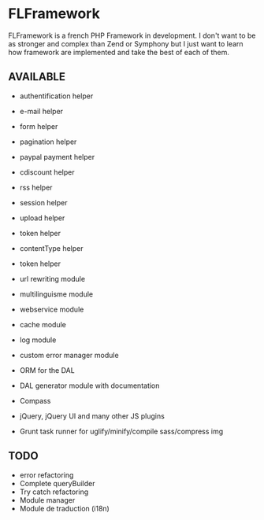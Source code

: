 FLFramework
===========

FLFramework is a french PHP Framework in development.
I don't want to be as stronger and complex than Zend or Symphony but I just want to learn how framework are implemented and take the best of each of them.

AVAILABLE
---------

- authentification helper
- e-mail helper
- form helper
- pagination helper
- paypal payment helper
- cdiscount helper
- rss helper
- session helper
- upload helper
- token helper
- contentType helper
- token helper

- url rewriting module
- multilinguisme module
- webservice module
- cache module
- log module
- custom error manager module
- ORM for the DAL
- DAL generator module with documentation

- Compass
- jQuery, jQuery UI and many other JS plugins
- Grunt task runner for uglify/minify/compile sass/compress img

TODO
----

- error refactoring
- Complete queryBuilder
- Try catch refactoring
- Module manager
- Module de traduction (i18n)
